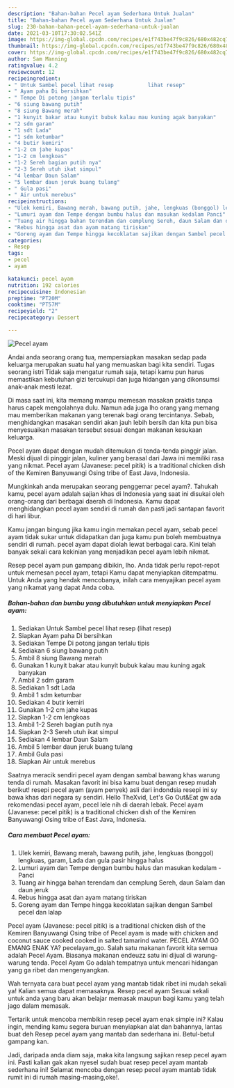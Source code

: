 ```yaml
---
description: "Bahan-bahan Pecel ayam Sederhana Untuk Jualan"
title: "Bahan-bahan Pecel ayam Sederhana Untuk Jualan"
slug: 230-bahan-bahan-pecel-ayam-sederhana-untuk-jualan
date: 2021-03-10T17:30:02.541Z
image: https://img-global.cpcdn.com/recipes/e1f743be47f9c826/680x482cq70/pecel-ayam-foto-resep-utama.jpg
thumbnail: https://img-global.cpcdn.com/recipes/e1f743be47f9c826/680x482cq70/pecel-ayam-foto-resep-utama.jpg
cover: https://img-global.cpcdn.com/recipes/e1f743be47f9c826/680x482cq70/pecel-ayam-foto-resep-utama.jpg
author: Sam Manning
ratingvalue: 4.2
reviewcount: 12
recipeingredient:
- " Untuk Sambel pecel lihat resep           lihat resep"
- " Ayam paha Di bersihkan"
- " Tempe Di potong jangan terlalu tipis"
- "6 siung bawang putih"
- "8 siung Bawang merah"
- "1 kunyit bakar atau kunyit bubuk kalau mau kuning agak banyakan"
- "2 sdm garam"
- "1 sdt Lada"
- "1 sdm ketumbar"
- "4 butir kemiri"
- "1-2 cm jahe kupas"
- "1-2 cm lengkoas"
- "1-2 Sereh bagian putih nya"
- "2-3 Sereh utuh ikat simpul"
- "4 lembar Daun Salam"
- "5 lembar daun jeruk buang tulang"
- " Gula pasi"
- " Air untuk merebus"
recipeinstructions:
- "Ulek kemiri, Bawang merah, bawang putih, jahe, lengkuas (bonggol) lengkuas, garam, Lada dan gula pasir hingga halus"
- "Lumuri ayam dan Tempe dengan bumbu halus dan masukan kedalam Panci"
- "Tuang air hingga bahan terendam dan cemplung Sereh, daun Salam dan daun jeruk"
- "Rebus hingga asat dan ayam matang tiriskan"
- "Goreng ayam dan Tempe hingga kecoklatan sajikan dengan Sambel pecel dan lalap"
categories:
- Resep
tags:
- pecel
- ayam

katakunci: pecel ayam 
nutrition: 192 calories
recipecuisine: Indonesian
preptime: "PT20M"
cooktime: "PT57M"
recipeyield: "2"
recipecategory: Dessert

---
```



![Pecel ayam](https://img-global.cpcdn.com/recipes/e1f743be47f9c826/680x482cq70/pecel-ayam-foto-resep-utama.jpg)

Andai anda seorang orang tua, mempersiapkan masakan sedap pada keluarga merupakan suatu hal yang memuaskan bagi kita sendiri. Tugas seorang istri Tidak saja mengatur rumah saja, tetapi kamu pun harus memastikan kebutuhan gizi tercukupi dan juga hidangan yang dikonsumsi anak-anak mesti lezat.

Di masa  saat ini, kita memang mampu memesan masakan praktis tanpa harus capek mengolahnya dulu. Namun ada juga lho orang yang memang mau memberikan makanan yang terenak bagi orang tercintanya. Sebab, menghidangkan masakan sendiri akan jauh lebih bersih dan kita pun bisa menyesuaikan masakan tersebut sesuai dengan makanan kesukaan keluarga. 

Pecel ayam dapat dengan mudah ditemukan di tenda-tenda pinggir jalan. Meski dijual di pinggir jalan, kuliner yang berasal dari Jawa ini memiliki rasa yang nikmat. Pecel ayam (Javanese: pecel pitik) is a traditional chicken dish of the Kemiren Banyuwangi Osing tribe of East Java, Indonesia.

Mungkinkah anda merupakan seorang penggemar pecel ayam?. Tahukah kamu, pecel ayam adalah sajian khas di Indonesia yang saat ini disukai oleh orang-orang dari berbagai daerah di Indonesia. Kamu dapat menghidangkan pecel ayam sendiri di rumah dan pasti jadi santapan favorit di hari libur.

Kamu jangan bingung jika kamu ingin memakan pecel ayam, sebab pecel ayam tidak sukar untuk didapatkan dan juga kamu pun boleh membuatnya sendiri di rumah. pecel ayam dapat diolah lewat berbagai cara. Kini telah banyak sekali cara kekinian yang menjadikan pecel ayam lebih nikmat.

Resep pecel ayam pun gampang dibikin, lho. Anda tidak perlu repot-repot untuk memesan pecel ayam, tetapi Kamu dapat menyiapkan ditempatmu. Untuk Anda yang hendak mencobanya, inilah cara menyajikan pecel ayam yang nikamat yang dapat Anda coba.

<!--inarticleads1-->

##### Bahan-bahan dan bumbu yang dibutuhkan untuk menyiapkan Pecel ayam:

1. Sediakan  Untuk Sambel pecel lihat resep           (lihat resep)
1. Siapkan  Ayam paha Di bersihkan
1. Sediakan  Tempe Di potong jangan terlalu tipis
1. Sediakan 6 siung bawang putih
1. Ambil 8 siung Bawang merah
1. Gunakan 1 kunyit bakar atau kunyit bubuk kalau mau kuning agak banyakan
1. Ambil 2 sdm garam
1. Sediakan 1 sdt Lada
1. Ambil 1 sdm ketumbar
1. Sediakan 4 butir kemiri
1. Gunakan 1-2 cm jahe kupas
1. Siapkan 1-2 cm lengkoas
1. Ambil 1-2 Sereh bagian putih nya
1. Siapkan 2-3 Sereh utuh ikat simpul
1. Sediakan 4 lembar Daun Salam
1. Ambil 5 lembar daun jeruk buang tulang
1. Ambil  Gula pasi
1. Siapkan  Air untuk merebus


Saatnya meracik sendiri pecel ayam dengan sambal bawang khas warung tenda di rumah. Masakan favorit ini bisa kamu buat dengan resep mudah berikut! resepi pecel ayam (ayam penyek) asli dari indondsia resepi ini sy bawa khas dari negara sy sendiri. Hello TheXvid, Let&#39;s Go Out&amp;Eat gw ada rekomendasi pecel ayam, pecel lele nih di daerah lebak. Pecel ayam (Javanese: pecel pitik) is a traditional chicken dish of the Kemiren Banyuwangi Osing tribe of East Java, Indonesia. 

<!--inarticleads2-->

##### Cara membuat Pecel ayam:

1. Ulek kemiri, Bawang merah, bawang putih, jahe, lengkuas (bonggol) lengkuas, garam, Lada dan gula pasir hingga halus
1. Lumuri ayam dan Tempe dengan bumbu halus dan masukan kedalam - Panci
1. Tuang air hingga bahan terendam dan cemplung Sereh, daun Salam dan daun jeruk
1. Rebus hingga asat dan ayam matang tiriskan
1. Goreng ayam dan Tempe hingga kecoklatan sajikan dengan Sambel pecel dan lalap


Pecel ayam (Javanese: pecel pitik) is a traditional chicken dish of the Kemiren Banyuwangi Osing tribe of Pecel ayam is made with chicken and coconut sauce cooked cooked in salted tamarind water. PECEL AYAM GO EMANG ENAK YA? pecelayam_go. Salah satu makanan favorit kita semua adalah Pecel Ayam. Biasanya makanan endeuzz satu ini dijual di warung-warung tenda. Pecel Ayam Go adalah tempatnya untuk mencari hidangan yang ga ribet dan mengenyangkan. 

Wah ternyata cara buat pecel ayam yang mantab tidak ribet ini mudah sekali ya! Kalian semua dapat memasaknya. Resep pecel ayam Sesuai sekali untuk anda yang baru akan belajar memasak maupun bagi kamu yang telah jago dalam memasak.

Tertarik untuk mencoba membikin resep pecel ayam enak simple ini? Kalau ingin, mending kamu segera buruan menyiapkan alat dan bahannya, lantas buat deh Resep pecel ayam yang mantab dan sederhana ini. Betul-betul gampang kan. 

Jadi, daripada anda diam saja, maka kita langsung sajikan resep pecel ayam ini. Pasti kalian gak akan nyesel sudah buat resep pecel ayam mantab sederhana ini! Selamat mencoba dengan resep pecel ayam mantab tidak rumit ini di rumah masing-masing,oke!.

